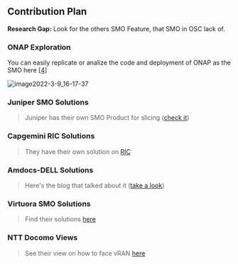 ## Contribution Plan

**Research Gap:** Look for the others SMO Feature, that SMO in OSC lack of.

### ONAP Exploration

You can easily replicate or analize the code and deployment of ONAP as the SMO here [[4](https://wiki.o-ran-sc.org/display/IAT/Automated+deployment+and+testing+-+using+SMO+package+and+ONAP+Python+SDK)]

![image2022-3-9_16-17-37](https://hackmd.io/_uploads/BkFQXO5LA.png)

### Juniper SMO Solutions

> Juniper has their own SMO Product for slicing ([check it](https://www.virtualexhibition.o-ran.org/classic/generation/2023/category/intelligent-ran-control-demonstrations/sub/intelligent-control/283))

### Capgemini RIC Solutions

> They have their own solution on [RIC](https://www.capgemini.com/wp-content/uploads/2023/06/RIC_brochure_Jan23-2.pdf)


### Amdocs-DELL Solutions

> Here's the blog that talked about it ([take a look](https://infohub.delltechnologies.com/en-us/p/defining-the-future-of-o-ran-management-with-vodafone-amdocs-and-dell-technologies/))

### Virtuora SMO Solutions

> Find their solutions [here](https://networkresources.global.fujitsu.com/smo-web/smo-solution-brief)

### NTT Docomo Views

> See their view on how to face vRAN [here](https://www.ntt-review.jp/archive/ntttechnical.php?contents=ntr202211fa7.pdf&mode=show_pdf)

